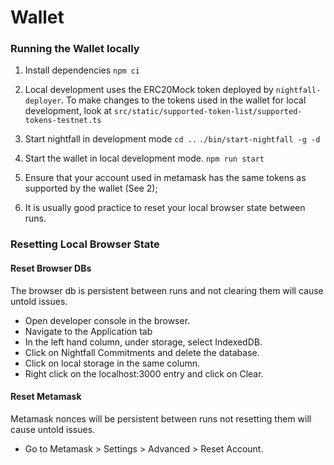 # Wallet

### Running the Wallet locally

1. Install dependencies `npm ci`

2. Local development uses the ERC20Mock token deployed by `nightfall-deployer`. To make changes to
   the tokens used in the wallet for local development, look at
   `src/static/supported-token-list/supported-tokens-testnet.ts`

3. Start nightfall in development mode `cd ..` `./bin/start-nightfall -g -d`

4. Start the wallet in local development mode. `npm run start`

5. Ensure that your account used in metamask has the same tokens as supported by the wallet (See 2);

6. It is usually good practice to reset your local browser state between runs.

### Resetting Local Browser State

#### **Reset Browser DBs**

The browser db is persistent between runs and not clearing them will cause untold issues.

- Open developer console in the browser.
- Navigate to the Application tab
- In the left hand column, under storage, select IndexedDB.
- Click on Nightfall Commitments and delete the database.
- Click on local storage in the same column.
- Right click on the localhost:3000 entry and click on Clear.

#### **Reset Metamask**

Metamask nonces will be persistent between runs not resetting them will cause untold issues.

- Go to Metamask > Settings > Advanced > Reset Account.

